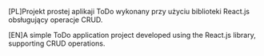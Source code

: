 [PL]Projekt prostej aplikaji ToDo wykonany przy użyciu biblioteki React.js obsługujący operacje CRUD.

[EN]A simple ToDo application project developed using the React.js library, supporting CRUD operations.
